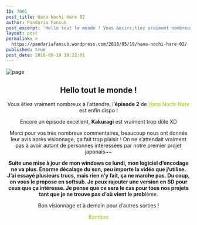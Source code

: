 ```yaml
---
ID: 7001
post_title: Hana Nochi Hare 02
author: Pandaria Fansub
post_excerpt: 'Hello tout le monde ! Vous &ecirc;tiez vraiment nombreux &agrave; l&rsquo;attendre, l&rsquo;&eacute;pisode 2 de Hana Nochi Nare est enfin dispo ! Encore un &eacute;pisode excellent, Kakuragi est vraiment trop d&ocirc;le XD Merci pour vos tr&egrave;s nombreux commentaires, beaucoup nous ont donn&eacute;s leur avis apr&egrave;s visionnage, &ccedil;a fait trop plaisir ! On ne s&rsquo;attendait vraiment pas [&hellip;]'
layout: post
permalink: >
  https://pandariafansub.wordpress.com/2018/05/19/hana-nochi-hare-02/
published: true
post_date: 2018-05-19 19:22:01
---
```

<p><img data-attachment-id="4447" data-permalink="https://pandariafansub.wordpress.com/2018/05/19/hana-nochi-hare-02/page-49/" data-orig-file="https://pandariafansub.files.wordpress.com/2018/05/page7.jpg?w=705" data-orig-size="1000,800" data-comments-opened="1" data-image-meta="{&quot;aperture&quot;:&quot;0&quot;,&quot;credit&quot;:&quot;&quot;,&quot;camera&quot;:&quot;&quot;,&quot;caption&quot;:&quot;&quot;,&quot;created_timestamp&quot;:&quot;0&quot;,&quot;copyright&quot;:&quot;&quot;,&quot;focal_length&quot;:&quot;0&quot;,&quot;iso&quot;:&quot;0&quot;,&quot;shutter_speed&quot;:&quot;0&quot;,&quot;title&quot;:&quot;&quot;,&quot;orientation&quot;:&quot;0&quot;}" data-image-title="page" data-image-description="" data-medium-file="https://pandariafansub.files.wordpress.com/2018/05/page7.jpg?w=705?w=300" data-large-file="https://pandariafansub.files.wordpress.com/2018/05/page7.jpg?w=705?w=705" class="alignnone size-full wp-image-4447" src="https://pandariafansub.files.wordpress.com/2018/05/page7.jpg?w=705" alt="page" srcset="https://united-subs.dearclouds.com/wp-content/uploads/2018/05/7235f588bfd7775117b7c4ed342e8633.jpg 705w, https://pandariafansub.files.wordpress.com/2018/05/page7.jpg?w=150 150w, https://pandariafansub.files.wordpress.com/2018/05/page7.jpg?w=300 300w, https://pandariafansub.files.wordpress.com/2018/05/page7.jpg?w=768 768w, https://pandariafansub.files.wordpress.com/2018/05/page7.jpg 1000w" sizes="(max-width: 705px) 100vw, 705px"  ></p>
<h2 style="text-align:center;">Hello tout le monde !</h2>
<p style="text-align:center;">Vous êtiez vraiment nombreux à l&rsquo;attendre, l&rsquo;<b>épisode 2</b> de <span style="color:#99cc00;">Hana Nochi Nare</span> est enfin dispo !</p>
<p style="text-align:center;">Encore un épisode excellent, <b>Kakuragi</b> est vraiment trop dôle XD</p>
<p style="text-align:center;">Merci pour vos très nombreux commentaires, beaucoup nous ont donnés leur avis après visionnage, ça fait trop plaisir ! On ne s’attendait vraiment pas à avoir autant de personnes intéressées par notre premier projet japonais~~</p>
<p style="text-align:center;"><b>Suite une mise à jour de mon windows ce lundi, mon logiciel d&rsquo;encodage ne va plus. Énorme décalage du son, peu importe la vidéo que j&rsquo;utilise. J&rsquo;ai essayé plusieurs trucs, mais rien n&rsquo;y fait, ça ne marche pas. Du coup, on vous le propose en softsub. Je peux rajouter une version en SD pour ceux que ça intéresse. Je pense que ce sera le cas pour tous nos projets tant que je ne trouve pas d&rsquo;où vient le prob</b>lème.</p>
<p style="text-align:center;">Bon visionnage et à demain pour d&rsquo;autres sorties !</p>
<p style="text-align:center;"><span style="color:#99cc00;">Bamboo</span></p>